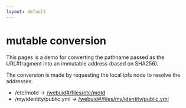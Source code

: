 ```yaml
---
layout: default
---
```

# mutable conversion

This pages is a demo for converting the pathname passed as the URL#fragment
into an immutable address (based on SHA256).

The conversion is made by requesting the local ipfs node to resolve
the addresses.



* /etc/motd -> [/webuid#/files/etc/motd](http://gateway.local/webui#/files/etc/motd)
* /my/identity/public.yml -> [/webuid#/files/my/identity/public.yml](http://gateway.local/webui#/files/my/identity/public.yml)
